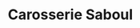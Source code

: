---
title: "Carosserie Saboul"
url: /pont-saint-esprit/carosserie-saboul/
shop: réparation de voitures
---